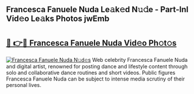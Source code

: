 ## Francesca Fanuele Nuda Le𝚊k𝚎d N𝚞𝚍e - Part-lnl Vid𝚎o Le𝚊ks Photos jwEmb

# <h2><a href="http://fbg5ofo.evod.top/?m=Francesca+Fanuele+Nuda">🔗 👉🔴 Francesca Fanuele Nuda Vid𝚎o Ph𝚘t𝚘s</a></h2>

[![Francesca Fanuele Nuda N𝚞d𝚎s](https://i.imgur.com/8V9OHl7.gif)](http://fbg5ofo.evod.top/?m=Francesca+Fanuele+Nuda)
Web celebrity Francesca Fanuele Nuda and digital artist, renowned for posting dance and lifestyle content through solo and collaborative dance routines and short videos. Public figures Francesca Fanuele Nuda can be subject to intense media scrutiny of their personal lives. 
